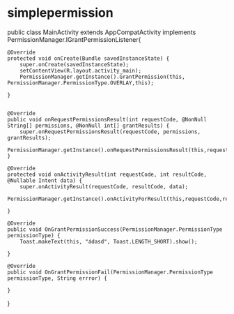 # simplepermission
public class MainActivity extends AppCompatActivity implements PermissionManager.IGrantPermissionListener{


    @Override
    protected void onCreate(Bundle savedInstanceState) {
        super.onCreate(savedInstanceState);
        setContentView(R.layout.activity_main);
        PermissionManager.getInstance().GrantPermission(this, PermissionManager.PermissionType.OVERLAY,this);

    }


    @Override
    public void onRequestPermissionsResult(int requestCode, @NonNull String[] permissions, @NonNull int[] grantResults) {
        super.onRequestPermissionsResult(requestCode, permissions, grantResults);
        PermissionManager.getInstance().onRequestPermissionsResult(this,requestCode,permissions,grantResults);
    }

    @Override
    protected void onActivityResult(int requestCode, int resultCode, @Nullable Intent data) {
        super.onActivityResult(requestCode, resultCode, data);
        PermissionManager.getInstance().onActivityForResult(this,requestCode,resultCode,data);
       
    }

    @Override
    public void OnGrantPermissionSuccess(PermissionManager.PermissionType permissionType) {
        Toast.makeText(this, "ádasd", Toast.LENGTH_SHORT).show();

    }

    @Override
    public void OnGrantPermissionFail(PermissionManager.PermissionType permissionType, String errror) {

    }
}
